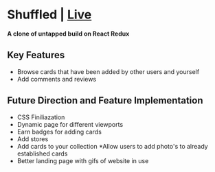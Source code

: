 # Shuffled | [Live](https://shuffled.herokuapp.com/)

**A clone of untapped build on React Redux**

## Key Features

* Browse cards that have been added by other users and yourself
* Add comments and reviews



## Future Direction and Feature Implementation

* CSS Finiliazation
* Dynamic page for different viewports
* Earn badges for adding cards
* Add stores
* Add cards to your collection
    *Allow users to add photo's to already established cards
* Better landing page with gifs of website in use
